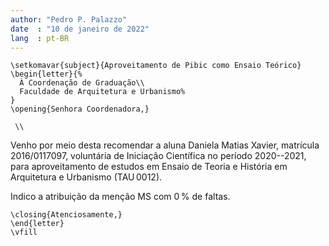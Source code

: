 ```yaml
---
author: "Pedro P. Palazzo"
date  : "10 de janeiro de 2022"
lang  : pt-BR
---
```


```{=latex}
\setkomavar{subject}{Aproveitamento de Pibic como Ensaio Teórico}
\begin{letter}{%
  À Coordenação de Graduação\\
  Faculdade de Arquitetura e Urbanismo%
}
\opening{Senhora Coordenadora,}

 \\
```

Venho por meio desta recomendar a aluna Daniela Matias Xavier, matrícula
2016/0117097, voluntária de Iniciação Científica no período 2020--2021,
para aproveitamento de estudos em Ensaio de Teoria e História em
Arquitetura e Urbanismo (TAU 0012).

Indico a atribuição da menção MS com 0 % de faltas.

```{=latex}
\closing{Atenciosamente,}
\end{letter}
\vfill
```
